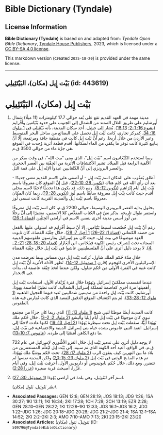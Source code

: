 # Bible Dictionary (Tyndale)

## License Information

**Bible Dictionary (Tyndale)** is based on and adapted from: _Tyndale Open Bible Dictionary_, [Tyndale House Publishers](https://tyndaleopenresources.com/), 2023, which is licensed under a [CC BY-SA 4.0 license](https://creativecommons.org/licenses/by-sa/4.0/legalcode.en).

This markdown version (created `2025-10-20`) is provided under the same license.



--------------------------------

## بَيْت إِيل (مكان)، البَيْتَئِيلِي (id: 443619)

بَيْت إِيل (مكان)، البَيْتَئِيلِي
=================================

1. مدينة مهمة في العهد القديم تقع على بُعد حوالي 17\.7 كيلومترات (11 ميلًا) شمال أُورشليم على طريق التلال الممتد من الشمال إلى الجنوب على حدود بَنْيَامين وأَفْرايم ([يشوع 16: 1–2؛](https://ref.ly/Josh16:1-Josh16:2) [18:13](https://ref.ly/Josh18:13)). يُشار إلى حِيئِيل، أحد سكان المدينة، بأنه بَيْتَئِيلِي في [1 ملوك 16: 34](https://ref.ly/1Kgs16:34). كمركز تجاري، كانت بَيْت إِيل تحصل على البضائع من ساحل البحر المتوسط وعبر الأردن من خلال أريحا. رغم أنَّ بَيْت إِيل كانت في منطقة جافة ومرتفعة، إلّا أنَّ ينابيع كثيرة كانت توفر ما يكفي من الماء لسكانها. أقدم قطعة أثرية وُجدت في الموقع هي جرَّة ماء من حوالي 3500 ق.م.

    ربما استخدم الكَنْعَانيون اسم "بَيْت إِيل"، الذي يعني "بيت الله"، في وقت مبكر من الألفية الرابعة قبل الميلاد. تشير الاكتشافات الأثرية من الحِقْبَة بين العصر الحجري والعصر البرونزي إلى أنَّ الكَنْعَانيين عبدوا الإله إيل على قمة التل.

    أطلق يَعقُوب على المكان اسم بَيْت إِيل \- أو أضفى على الاسم القديم معنى جديدًا \- بعد أن رأى الله في حُلمٍ هناك ([تكوين 28: 10–22](https://ref.ly/Gen28:10-Gen28:22)). قيل إنَّ الموقع كان معروفًا باسم بَيْت إِيل أيام إِبْرَاهيم ([تكوين 12: 8](https://ref.ly/Gen12:8)). ومع ذلك، قد يكون هذا تحديثًا لاحقًا لاسم محلي أقدم حيث كانت بَيْت إِيل معروفة سابقًا باسم لُوز ([تكوين 28: 19](https://ref.ly/Gen28:19)). ربما كان المكان معروفًا باسم بَيْت إيل والمدينة القريبة كانت تسمى لُوز.

    بحلول بداية العصر البرونزي الوسيط، حوالي 2200 ق.م، كان اسم بَيْت إيل معروفًا واستمر طوال تاريخه. يذكر نصٌ في الكتاب المقدَّس كلا الاسمين، مشيرًا إلى أنَّ رجلًا من لُوز أسس مدينة أخرى بنفس الاسم في أراضي الحِثيِّين ([قضاة 1: 26](https://ref.ly/Judg1:26)).

    رغم أنَّ بَيْت إيل خُصِّصت لسبط بَنْيَامين، إلَا أنَّ سبط أَفْرَايم قد استولى عليها بالفعل من حصنه الكنعاني ([قضاة 1: 22–26؛](https://ref.ly/Judg1:22-Judg1:26) [1 أخبار 7: 28](https://ref.ly/1Chr7:28)). خلال حِقْبَة القضاة، كان تابوت العهد موضوعًا في بيت إيل، حيث كان بنو إسرائيل يمارسون طقوسهم الدينية المعتادة تحت إشراف رئيس الكهنة فِينَحَاس، ابن أَلِعَازَار ([قضاة 20: 18–28؛](https://ref.ly/Judg20:18-Judg20:28) [21: 2–4](https://ref.ly/Judg21:2-Judg21:4)). لا يوجد دليل أثري على أنَّ الفلسطينيين عاشوا في بَيْت إيل خلال حِقْبَة القضاة.

    خلال مدّة حُكم الملك شاول، تُركت بَيْت إيل دون مساس بينما تعرضت مدن الإسرائيليين الأخرى للهجوم (قارن [1 صموئيل 12–14](https://ref.ly/1Sam12:1-1Sam14:52)). تُظهر الأدلة الأثرية أنَّ بَيْت إيل كانت غنية في الفترة الأولى من حُكم شاول، ولكن عندما اتخذ جِبْعَة عاصمة له، بدأت في الانحدار.

    عندما انقسمت مملكتيّ إسرائيل ويَهوُذا خلال فترة يُرْبْعَام الأول، استعادت بَيْت إيل أهميتها مرة أخرى كعاصمة لمملكة إسرائيل الشمالية. كانت نظيرًا لعاصمة يهوذا، أُورشليم. كانت بَيْت إيل واحدة من مدينتين شماليتين تُعبد فيهما العجول الذهبية ([1 ملوك 12: 28–33](https://ref.ly/1Kgs12:28-1Kgs12:33)). لم يتم اكتشاف الموقع الدقيق للمعبد الذي كانت تُمارس فيه هذه الطقوس.

    كانت المدينة أيضًا موطنًا لنبي شيخ ([1 ملوك 13: 11](https://ref.ly/1Kgs13:11)) الذي ربما كان جزءًا من مجتمع نبوي كان موجودًا في بَيْت إيل أيام إيليا وأليشع ([2 ملوك 2: 2–3](https://ref.ly/2Kgs2:2-2Kgs2:3)). خلال حُكم ملك يَهوُذا أَبِيَّا، سقطت بَيْت إيل تحت سيطرة يَهوُذا ([2 أخبار 13: 19](https://ref.ly/2Chr13:19)) لكنها عادت لاحقًا إلى إسرائيل. انتقد النبي عاموس بشدة حياة بني إسرائيل الدينية والاجتماعية في بَيْت إيل، ما دفع الكاهن أَمَصْيَا إلى طرده. ([عاموس 7: 10–13](https://ref.ly/Amos7:10-Amos7:13)).

    لا يوجد دليل أثري على تدمير بَيْت إيل خلال الغزو الأشُّوري لإسرائيل في عام 722 ق.م. في الواقع، أُعيد أحد الكهنة الذي تم سبيه، إلى بَيْت إيل ليُعلِّم المستعمرين من بلاد ما بين النهرين كيف يتقون الرب ([2 ملوك 17: 28](https://ref.ly/2Kgs17:28)). تحت حُكم يوشيَّا ملك يَهوُذا، تم هدم المذبح الوثني في بَيْت إيل ([2 ملوك 23: 15–20](https://ref.ly/2Kgs23:15-2Kgs23:20)) ولكن المدينة نفسها لم تتضرر. ومع ذلك، خلال حُكم نابونيدوس أو داريوس الأول، أُحرِقت بَيْت إيل، وفي أيام عَزْرا، أصبحت قرية صغيرة ([عزرا 2:28](https://ref.ly/Ezra2:28)).

2. اسم آخر لبَتُوئِيل، وهي بلدة في أراضي يَهُوذا ([1 صموئيل 30: 27](https://ref.ly/1Sam30:27)).

    *انظر* بَتُوئِيل، بَتُول (مكان).

* **Associated Passages:** GEN 12:8; GEN 28:19; JOS 18:13; JDG 1:26; 1SA 30:27; 1KI 13:11; 1KI 16:34; 2KI 17:28; 1CH 7:28; 2CH 13:19; EZR 2:28; GEN 28:10–GEN 28:22; 1KI 12:28–1KI 12:33; JOS 16:1–JOS 16:2; JDG 1:22–JDG 1:26; JDG 20:18–JDG 20:28; JDG 21:2–JDG 21:4; 1SA 12:1–1SA 14:52; 2KI 2:2–2KI 2:3; AMO 7:10–AMO 7:13; 2KI 23:15–2KI 23:20
* **Associated Articles:** بَتوئِيلَ، بَتول (مكان) (ID: `509796@TyndaleBibleDictionary`)

